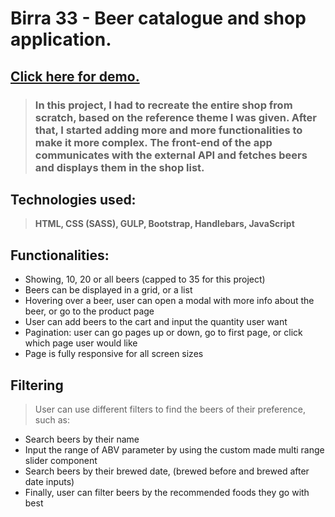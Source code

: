 # **Birra 33 - Beer catalogue and shop application.**

## [Click here for demo.](https://dragan0107.github.io/birra-33/page/index.html)

> ### In this project, I had to recreate the entire shop from scratch, based on the reference theme I was given. After that, I started adding more and more functionalities to make it more complex. The front-end of the app communicates with the external API and fetches beers and displays them in the shop list.

## Technologies used:

> **HTML, CSS (SASS), GULP, Bootstrap, Handlebars, JavaScript**

## Functionalities:

- Showing, 10, 20 or all beers (capped to 35 for this project)
- Beers can be displayed in a grid, or a list
- Hovering over a beer, user can open a modal with more info about the beer, or go to the product page
- User can add beers to the cart and input the quantity user want
- Pagination: user can go pages up or down, go to first page, or click which page user would like
- Page is fully responsive for all screen sizes

## Filtering

> User can use different filters to find the beers of their preference, such as:

- Search beers by their name
- Input the range of ABV parameter by using the custom made multi range slider component
- Search beers by their brewed date, (brewed before and brewed after date inputs)
- Finally, user can filter beers by the recommended foods they go with best
